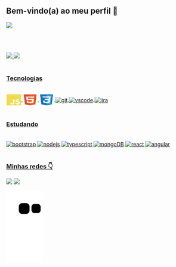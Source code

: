 ## Bem-vindo(a) ao meu perfil  👋

<div>
 <img src="https://media.tenor.com/TkFZ0lgtuakAAAAj/%E0%B8%9E%E0%B8%B4%E0%B8%A1%E0%B8%9E%E0%B9%8C-%E0%B8%97%E0%B9%8D%E0%B8%B2%E0%B8%87%E0%B8%B2%E0%B8%99.gif">
</div>

<br><br>
 <div>
   <a href="https://github.com/bianca-leal">
   <img height="180em" src="https://github-readme-stats.vercel.app/api?username=bianca-leal&show_icons=true&theme=tokyonight&include_all_commits=true&count_private=true"/>
   <img height="180em" src="https://github-readme-stats.vercel.app/api/top-langs/?username=bianca-leal&layout=compact&langs_count=6&theme=tokyonight"/> 
</div>

<div style="display: inline_block"><br>
 
   ### Tecnologias 
    
  <br>
  <img align="center" alt="Js" height="30" width="40" src="https://raw.githubusercontent.com/devicons/devicon/master/icons/javascript/javascript-plain.svg">
  <img align="center" alt="HTML" height="30" width="40" src="https://raw.githubusercontent.com/devicons/devicon/master/icons/html5/html5-original.svg">
  <img align="center" alt="CSS" height="30" width="40" src="https://raw.githubusercontent.com/devicons/devicon/master/icons/css3/css3-original.svg">
  <img align="center" alt="git" height="30" width="40" src="https://cdn.jsdelivr.net/gh/devicons/devicon/icons/git/git-original.svg">
  <img align="center" alt="vscode" height="30" width="40" src="https://cdn.jsdelivr.net/gh/devicons/devicon/icons/vscode/vscode-original.svg">
  <img align="center" alt="jira" height="30" width="40" src="https://cdn.jsdelivr.net/gh/devicons/devicon/icons/jira/jira-original-wordmark.svg">
</div>
 
 <br>
 
   ### Estudando  
 </div>
<div style="display: inline_block"><br>
    <img align="center" alt="bootstrap" height="30" width="40" src="https://cdn.jsdelivr.net/gh/devicons/devicon/icons/bootstrap/bootstrap-plain.svg">
    <img align="center" alt="nodejs" height="30" width="40" src="https://cdn.jsdelivr.net/gh/devicons/devicon/icons/nodejs/nodejs-original.svg">
    <img align="center" alt="typescript" height="30" width="40" src="https://cdn.jsdelivr.net/gh/devicons/devicon/icons/typescript/typescript-original.svg">
    <img align="center" alt="mongoDB" height="30" width="40" src="https://cdn.jsdelivr.net/gh/devicons/devicon/icons/mongodb/mongodb-original.svg">
    <img align="center" alt="react" height="30" width="40" src="https://cdn.jsdelivr.net/gh/devicons/devicon/icons/react/react-original.svg">
    <img align="center" alt="angular" height="30" width="40" src="https://cdn.jsdelivr.net/gh/devicons/devicon/icons/angularjs/angularjs-plain.svg">
                                                                                                                                               
</div>
 
 <br>
 
  ### Minhas redes 👇
 
<div> 
  
   <a href="https://www.linkedin.com/in/bianca-leall" target="_blank"><img src="https://img.shields.io/badge/-LinkedIn-%230077B5?style=for-the-badge&logo=linkedin&logoColor=white" target="_blank"></a> 
   <a href = "mailto:bleal8882@gmail.com"><img src="https://img.shields.io/badge/-Gmail-%23333?style=for-the-badge&logo=gmail&logoColor=white" target="_blank"></a>

 
  ![Snake animation](https://github.com/Bianca-leal/Bianca-leal/blob/output/github-contribution-grid-snake.svg)

</div>
